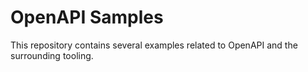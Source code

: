 # OpenAPI Samples

This repository contains several examples related to OpenAPI and the surrounding tooling.
